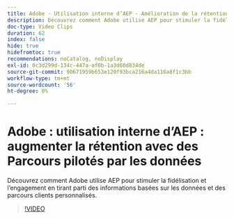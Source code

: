 ```yaml
---
title: Adobe - Utilisation interne d’AEP - Amélioration de la rétention avec les Parcours pilotés par les données
description: Découvrez comment Adobe utilise AEP pour stimuler la fidélisation et l’engagement en tirant parti des informations basées sur les données et des parcours clients personnalisés.
doc-type: Video Clips
duration: 62
index: false
hide: true
hidefromtoc: true
recommendations: noCatalog, noDisplay
exl-id: 0c3d299d-134c-447a-af0b-1a3d60d834de
source-git-commit: 90671959b653e120f93bca216a4da116a8f1c3bb
workflow-type: tm+mt
source-wordcount: '56'
ht-degree: 0%

---
```


# Adobe : utilisation interne d’AEP : augmenter la rétention avec des Parcours pilotés par les données

Découvrez comment Adobe utilise AEP pour stimuler la fidélisation et l’engagement en tirant parti des informations basées sur les données et des parcours clients personnalisés.

<!-- 62_S655_3442541_61_adobes-internal-use-of-aep-driving-retention-with-datadriven-journeys -->
>[!VIDEO](https://video.tv.adobe.com/v/3459651/?learn=on&enablevpops=true&captions=fre_fr)
